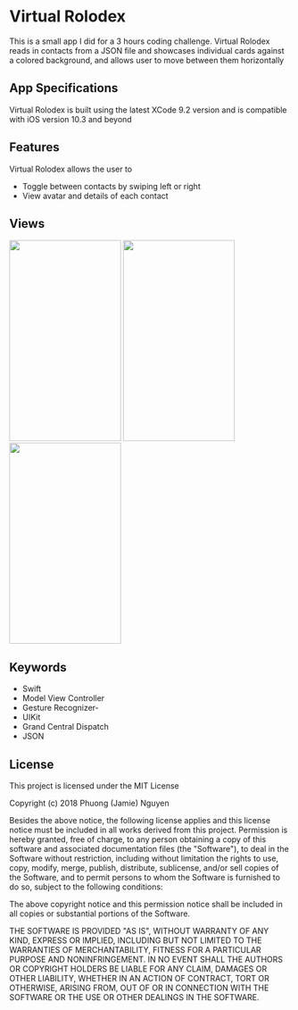 # Virtual Rolodex
This is a small app I did for a 3 hours coding challenge. Virtual Rolodex reads in contacts from a JSON file and showcases individual cards against a colored background, and allows user to move between them horizontally

## App Specifications
Virtual Rolodex is built using the latest XCode 9.2 version and is compatible with iOS version 10.3 and beyond

## Features
Virtual Rolodex allows the user to
- Toggle between contacts by swiping left or right
- View avatar and details of each contact

## Views
<img src="https://user-images.githubusercontent.com/26151559/37416851-eae0877e-277c-11e8-8b39-885c7df2d38d.png" width="200" height="360"> <img src="https://user-images.githubusercontent.com/26151559/37416850-eacc7c84-277c-11e8-9e3e-8f08b409cc89.png" width="200" height="360"> <img src="https://user-images.githubusercontent.com/26151559/37416849-ea9f324c-277c-11e8-91c4-92ef54036248.png" width="200" height="360"> 

 ## Keywords
- Swift
- Model View Controller
- Gesture Recognizer-
- UIKit
- Grand Central Dispatch
- JSON

 ## License
This project is licensed under the MIT License

Copyright (c) 2018 Phuong (Jamie) Nguyen

Besides the above notice, the following license applies and this license notice
must be included in all works derived from this project.
Permission is hereby granted, free of charge, to any person obtaining a copy
of this software and associated documentation files (the "Software"), to deal
in the Software without restriction, including without limitation the rights
to use, copy, modify, merge, publish, distribute, sublicense, and/or sell
copies of the Software, and to permit persons to whom the Software is
furnished to do so, subject to the following conditions:

The above copyright notice and this permission notice shall be included in all
copies or substantial portions of the Software.

THE SOFTWARE IS PROVIDED "AS IS", WITHOUT WARRANTY OF ANY KIND, EXPRESS OR
IMPLIED, INCLUDING BUT NOT LIMITED TO THE WARRANTIES OF MERCHANTABILITY,
FITNESS FOR A PARTICULAR PURPOSE AND NONINFRINGEMENT. IN NO EVENT SHALL THE
AUTHORS OR COPYRIGHT HOLDERS BE LIABLE FOR ANY CLAIM, DAMAGES OR OTHER
LIABILITY, WHETHER IN AN ACTION OF CONTRACT, TORT OR OTHERWISE, ARISING FROM,
OUT OF OR IN CONNECTION WITH THE SOFTWARE OR THE USE OR OTHER DEALINGS IN THE
SOFTWARE.

